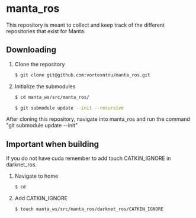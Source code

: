 # manta_ros
This repository is meant to collect and keep track of the different repositories that exist for Manta.

## Downloading

1. Clone the repository
	```bash
	$ git clone git@github.com:vortexntnu/manta_ros.git
	```

2. Initialize the submodules
    ```bash
	$ cd manta_ws/src/manta_ros/
	```
	```bash
	$ git submodule update --init --recursive
	```

After cloning this repository, navigate into manta_ros and run the command "git submodule update --init"

## Important when building

If you do not have cuda remember to add touch CATKIN\_IGNORE in darknet\_ros.
1. Navigate to home
	```bash
	$ cd
	```

2. Add CATKIN_IGNORE
	```bash
	$ touch manta_ws/src/manta_ros/darknet_ros/CATKIN_IGNORE
	```
